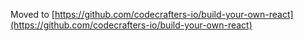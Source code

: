 Moved to [https://github.com/codecrafters-io/build-your-own-react](https://github.com/codecrafters-io/build-your-own-react)
